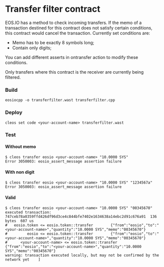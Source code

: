 # Transfer filter contract
EOS.IO has a method to check incoming transfers. If the memo of a transaction destined for this contract does not satisfy certain conditions, this contract would cancel the transaction. 
Currently set conditions are:
* Memo has to be exactly 8 symbols long;
* Contain only digits;

You can add different asserts in ontransfer action to modify these conditions.

Only transfers where this contract is the receiver are currently being filtered.

### Build
```commandline
eosiocpp -o transferfilter.wast transferfilter.cpp
```

### Deploy
```commandline
cleos set code <your-account-name> transferfilter.wast
```

### Test
#### Without memo
```commandline
$ cleos transfer eosio <your-account-name> "10.0000 SYS"
Error 3050003: eosio_assert_message assertion failure
```

#### With non digit
```commandline
$ cleos transfer eosio <your-account-name> "10.0000 SYS" "1234567a"
Error 3050003: eosio_assert_message assertion failure
```

#### Valid
```commandline
$ cleos transfer eosio <your-account-name> "10.0000 SYS" "00345670"
executed transaction: 747ceb78a0359ffd426df96d3ce4c844bfe7402e1634638a14ebc2d91c676a91  136 bytes  607 us
#   eosio.token <= eosio.token::transfer        {"from":"eosio","to":"<your-account-name>","quantity":"10.0000 SYS","memo":"00345670"}
#         eosio <= eosio.token::transfer        {"from":"eosio","to":"<your-account-name>","quantity":"10.0000 SYS","memo":"00345670"}
#      <your-account-name> <= eosio.token::transfer        {"from":"eosio","to":"<your-account-name>","quantity":"10.0000 SYS","memo":"00345670"}
warning: transaction executed locally, but may not be confirmed by the network yet    ]
```
